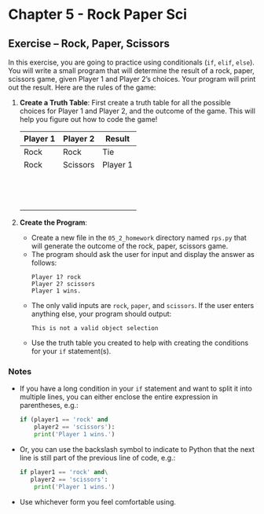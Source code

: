 # Chapter 5 - Rock Paper Sci

 
## Exercise – Rock, Paper, Scissors

In this exercise, you are going to practice using conditionals (`if`, `elif`, `else`). You will write a small program that will determine the result of a rock, paper, scissors game, given Player 1 and Player 2’s choices. Your program will print out the result. Here are the rules of the game:

1. **Create a Truth Table**: First create a truth table for all the possible choices for Player 1 and Player 2, and the outcome of the game. This will help you figure out how to code the game!

   | Player 1 | Player 2 | Result       |
   |----------|----------|--------------|
   | Rock     | Rock     | Tie          |
   | Rock     | Scissors | Player 1     |
   | &nbsp; | | |
   | &nbsp; | | |
   | &nbsp; | | |

2. **Create the Program**:
   - Create a new file in the `05_2_homework` directory named `rps.py` that will generate the outcome of the rock, paper, scissors game.
   - The program should ask the user for input and display the answer as follows:
     ```
     Player 1? rock
     Player 2? scissors
     Player 1 wins.
     ```
   - The only valid inputs are `rock`, `paper`, and `scissors`. If the user enters anything else, your program should output:
     ```
     This is not a valid object selection
     ```
   - Use the truth table you created to help with creating the conditions for your `if` statement(s).

### Notes
- If you have a long condition in your `if` statement and want to split it into multiple lines, you can either enclose the entire expression in parentheses, e.g.:
  ```python
  if (player1 == 'rock' and 
      player2 == 'scissors'):
      print('Player 1 wins.')
  ```
- Or, you can use the backslash symbol to indicate to Python that the next line is still part of the previous line of code, e.g.:
  ```python
  if player1 == 'rock' and\
     player2 == 'scissors':
      print('Player 1 wins.')
  ```
- Use whichever form you feel comfortable using.
